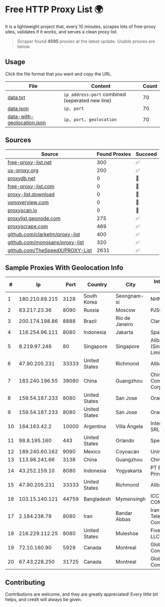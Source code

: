 
# Free HTTP Proxy List 🌍

It is a lightweight project that, every 10 minutes, scrapes lots of free-proxy sites, validates if it works, and serves a clean proxy list.


> Scraper found **4595** proxies at the latest update. Usable proxies are below.

## Usage

Click the file format that you want and copy the URL.


|File|Content|Count|
|----|-------|-----|
|[data.txt](https://raw.githubusercontent.com/themiralay/Proxy-List-World/master/data.txt)|`ip_address:port` combined (seperated new line)|70|
|[data.json](https://raw.githubusercontent.com/themiralay/Proxy-List-World/master/data.json)|`ip, port`|70|
|[data-with-geolocation.json](https://raw.githubusercontent.com/themiralay/Proxy-List-World/master/data-with-geolocation.json)|`ip, port, geolocation`|70|

## Sources

|Source|Found Proxies|Succeed|
|------|-------------|-------|
|[free-proxy-list.net](https://free-proxy-list.net)|300|✅|
|[us-proxy.org](https://www.us-proxy.org)|200|✅|
|[proxydb.net](http://proxydb.net)|0|🚫|
|[free-proxy-list.com](https://free-proxy-list.com/?page=&port=&type%5B%5D=http&type%5B%5D=https&up_time=0&search=Search)|0|🚫|
|[proxy-list.download](https://www.proxy-list.download/HTTP)|0|🚫|
|[vpnoverview.com](https://vpnoverview.com/privacy/anonymous-browsing/free-proxy-servers)|0|🚫|
|[proxyscan.io](https://www.proxyscan.io)|0|🚫|
|[proxylist.geonode.com](https://proxylist.geonode.com/api/proxy-list?limit=300&page=1&sort_by=lastChecked&sort_type=desc&protocols=http,https)|275|✅|
|[proxyscrape.com](https://api.proxyscrape.com/v2/?request=displayproxies&protocol=http&timeout=10000&country=all&ssl=all&anonymity=all)|469|✅|
|[github.com/clarketm/proxy-list](https://raw.githubusercontent.com/clarketm/proxy-list/master/proxy-list-raw.txt)|400|✅|
|[github.com/monosans/proxy-list](https://raw.githubusercontent.com/monosans/proxy-list/main/proxies/http.txt)|320|✅|
|[github.com/TheSpeedX/PROXY-List](https://raw.githubusercontent.com/TheSpeedX/PROXY-List/master/http.txt)|2631|✅|


## Sample Proxies With Geolocation Info

|#|Ip|Port|Country|City|Internet Service Provider|
|-|--|----|-------|----|-------------------------|
|1|180.210.89.215|3128|South Korea|Seongnam-si|NHNCLOUD|
|2|83.217.23.36|8090|Russia|Moscow|PJSC Rostelecom|
|3|200.174.198.86|8888|Brazil|Rio de Janeiro|Claro S.A|
|4|116.254.96.111|8080|Indonesia|Jakarta|SpaceX Starlink|
|5|8.219.97.248|80|Singapore|Singapore|Alibaba Cloud (Singapore) Private Limited|
|6|47.90.205.231|33333|United States|Richmond|Alibaba.com LLC|
|7|183.240.196.55|38080|China|Guangzhou|China Mobile Communications Corporation|
|8|159.54.187.233|8080|United States|San Jose|Oracle Corporation|
|9|159.54.187.233|8080|United States|San Jose|Oracle Corporation|
|10|164.163.42.2|10000|Argentina|Villa Ángela|Interret Villa Angela SRL|
|11|98.8.195.160|443|United States|Orlando|Spectrum|
|12|189.240.60.162|9090|Mexico|Coyoacán|Uninet S.A. de C.V.|
|13|113.98.241.66|3138|China|Guangzhou|Chinanet|
|14|43.252.159.10|8080|Indonesia|Yogyakarta|PT Blip Integrator Provider|
|15|47.90.205.231|33333|United States|Richmond|Alibaba.com LLC|
|16|103.15.140.121|44759|Bangladesh|Mymensingh|ICC COMMUNICATION|
|17|2.184.238.79|8080|Iran|Bandar Abbas|Iran Telecommunication Company PJS|
|18|216.229.112.25|8080|United States|Muleshoe|Five Area Systems, LLC|
|19|72.10.160.90|5929|Canada|Montreal|GloboTech Communications|
|20|67.43.228.250|31725|Canada|Montreal|GloboTech Communications|



## Contributing

Contributions are welcome, and they are greatly appreciated! Every
little bit helps, and credit will always be given.

